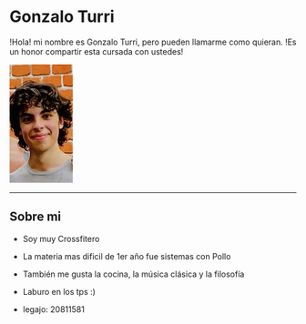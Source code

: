 # Gonzalo Turri

!Hola! mi nombre es Gonzalo Turri, pero pueden llamarme como quieran. !Es un honor compartir esta cursada con ustedes!

![texto alternativo](miFoto.jpg)

---

## Sobre mi
- Soy muy Crossfitero
- La materia mas dificil de 1er año fue sistemas con Pollo
- También me gusta la cocina, la música clásica y la filosofía
- Laburo en los tps :)



- legajo: 20811581

